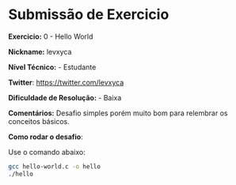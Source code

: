 # Submissão de Exercicio

**Exercicio:** 0 - Hello World

**Nickname:** levxyca

**Nível Técnico:** - Estudante

**Twitter**: https://twitter.com/levxyca

**Dificuldade de Resolução:** - Baixa

**Comentários:** Desafio simples porém muito bom para relembrar os conceitos básicos.

**Como rodar o desafio**: 

Use o comando abaixo: 
```bash
gcc hello-world.c -o hello
./hello
```